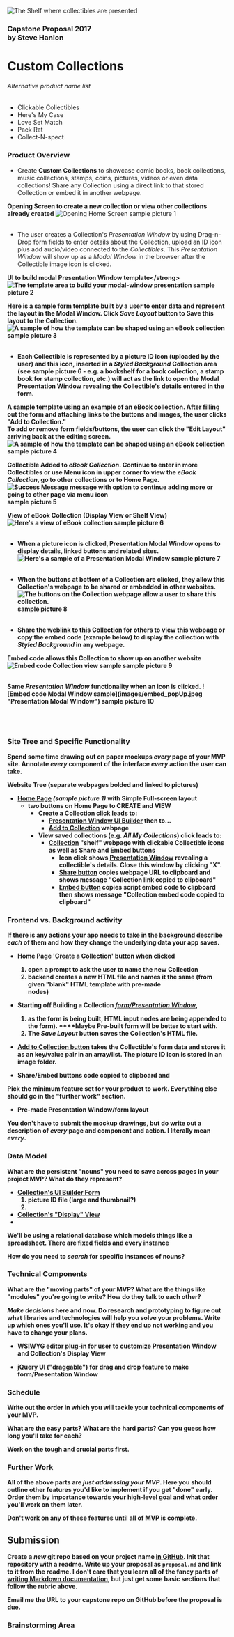 

![The Shelf where collectibles are presented](images/custom_collection2.jpeg)

### Capstone Proposal 2017<br>by Steve Hanlon



# Custom Collections
###### Alternative product name list
- Clickable Collectibles
- Here's My Case
- Love Set Match
- Pack Rat
- Collect-N-spect


### Product Overview

- Create <strong>Custom Collections</strong> to showcase comic books, book collections, music collections, stamps, coins, pictures, videos or even data collections!  Share any Collection using a direct link to that stored Collection or embed it in another webpage.

<strong><a name="samp1">Opening Screen to create a new collection or view other collections already created</a></strong>
![Opening Home Screen](images/open_screen2.jpeg)
sample picture 1
<br><br>

- The user creates a Collection's <em>Presentation Window</em> by using Drag-n-Drop form fields to enter details about the Collection, upload an ID icon plus add audio/video connected to the <em>Collectibles</em>.  This <em>Presentation Window</em> will show up as a <em>Modal Window</em> in the browser after the Collectible image icon is clicked.

<strong><a name="samp2">UI to build modal Presentation Window template<</a>/strong>
![The template area to build your modal-window presentation](images/build_form4.jpeg)
sample picture 2

<strong><a name="samp3">Here is a sample form template built by a user to enter data and represent the layout in the Modal Window. Click <em>Save Layout</em> button to Save this layout to the Collection.</a></strong>
![A sample of how the template can be shaped using an eBook collection](images/build_form_sample4.jpeg)
sample picture 3
<br><br>

- Each Collectible is represented by a picture ID icon (uploaded by the user) and this icon, inserted in a <em>Styled Background</em> Collection area (see sample picture 6 - e.g. a bookshelf for a book collection, a stamp book for stamp collection, etc.) will act as the link to open the Modal Presentation Window revealing the Collectible's details entered in the form.

<strong><a name="samp4">A sample template using an example of an eBook collection.  After filling out the form and attaching links to the buttons and images, the user clicks "Add to Collection."  
To add or remove form fields/buttons, the user can click the "Edit Layout" arriving back at the editing screen.</a></strong>
![A sample of how the template can be shaped using an eBook collection](images/collectible_entry4.jpeg)
sample picture 4

<strong><a name="samp5">Collectible Added to <em>eBook Collection</em>.  Continue to enter in more Collectibles or use Menu icon in upper corner to view the <em>eBook Collection</em>, go to other collections or to Home Page.</a></strong>
![Success Message message with option to continue adding more or going to other page via menu icon](images/collectible_success1.jpeg)
sample picture 5



<strong><a name="samp6">View of eBook Collection (Display View or Shelf View)</a></strong>
![Here's a view of eBook collection](images/eBook_collection2.jpeg)
sample picture 6
<br><br>

- <strong><a name="samp7">When a picture icon is clicked, Presentation Modal Window opens to display details, linked buttons and related sites.</a></strong>
![Here's a sample of a Presentation Modal Window](images/pres_window.jpeg)
sample picture 7
<br><br>

- <strong><a name="samp8">When the buttons at bottom of a Collection are clicked, they allow this Collection's webpage to be shared or embedded in other websites.</a>
![The buttons on the Collection webpage allow a user to share this collection.](images/eBook_collection_btn.jpeg)
sample picture 8
<br><br>



- <strong><a name="samp9">Share the weblink to this Collection for others to view this webpage or copy the embed code (example below) to display the collection with <em>Styled Background</em> in any webpage.

<strong>Embed code allows this Collection to show up on another website</a></strong>
![Embed code Collection  view sample](images/embed.jpeg)
sample picture 9

<br>
<strong><strong><a name="samp10">Same <em>Presentation Window</em> functionality when an icon is clicked.</strong>
![Embed code Modal Window  sample](images/embed_popUp.jpeg "Presentation Modal Window")
sample picture 10
<br><br><br><br>


### Site Tree and Specific Functionality

Spend some time drawing out on paper mockups _every_ page of your MVP site.
Annotate _every_ component of the interface _every_ action the user can take.

<strong>Website Tree</strong> (separate webpages bolded and linked to pictures)
- <strong>[Home Page](#samp1)</strong> <em>(sample picture 1)</em> with Simple Full-screen layout
  - two buttons on Home Page to CREATE and VIEW
    - Create a Collection click leads to:
      - <strong>[Presentation Window UI Builder](#samp2)</strong> then to...
      - <strong>[Add to Collection](#samp4) </strong>webpage
    - View saved collections (e.g. <em>All My Collections</em>) click leads to:
      - <strong>[Collection](#samp6) "shelf" webpage</strong> with clickable Collectible icons as well as Share and Embed buttons
        - Icon click shows [Presentation Window](#samp7) revealing a collectible's details. Close this window by clicking "X".
        - [Share button](#samp8) copies webpage URL to clipboard and shows message "Collection link copied to clipboard"
        - [Embed button](#samp8) copies script embed code to clipboard then shows message "Collection embed code copied to clipboard"



### Frontend vs. Background activity
If there is any actions your app needs to take in the background describe _each_ of them and how they change the underlying data your app saves.

- Home Page ['Create a Collection'](#samp1) button when clicked
  1. open a prompt to ask the user to name the new Collection
  2. backend creates a new HTML file and names it the same (from given "blank" HTML template with pre-made <form> nodes)

- Starting off Building a Collection [<em>form/Presentation Window</em>](#samp2),
  1. as the form is being built, HTML input nodes are being appended to the form). ****Maybe Pre-built form will be better to start with.
  2. The <em>Save Layout</em> button saves the Collection's HTML file.

- [Add to Collection button](#samp2) takes the Collectible's form data and stores it as an key/value pair in an array/list.  The picture ID icon is stored in an image folder.

- Share/Embed buttons code copied to clipboard and




**Pick the minimum feature set for your product to work.**
Everything else should go in the "further work" section.

- Pre-made Presentation Window/form layout



You don't have to submit the mockup drawings, but do write out a description of _every_ page and component and action.
I literally mean _every_.


### Data Model

What are the persistent "nouns" you need to save across pages in your project MVP?
What do they represent?

- [Collection's UI Builder Form](#samp2)
  1. picture ID file (large and thumbnail?)
  2.
- [Collection's "Display" View](#samp6)
-

We'll be using a relational database which models things like a spreadsheet.
There are fixed fields and every instance

How do you need to _search_ for specific instances of nouns?



### Technical Components

What are the "moving parts" of your MVP?
What are the things like "modules" you're going to write?
How do they talk to each other?




_Make decisions_ here and now.
Do research and prototyping to figure out what libraries and technologies will help you solve your problems.
Write up which ones you'll use.
It's okay if they end up not working and you have to change your plans.

- WSIWYG editor plug-in for user to customize Presentation Window and Collection's Display View

- jQuery UI ("draggable") for drag and drop feature to make <a name="samp2">form/Presentation Window</a>




### Schedule

Write out the order in which you will tackle your technical components of your MVP.

What are the easy parts?
What are the hard parts?
Can you guess how long you'll take for each?

Work on the tough and crucial parts first.

### Further Work

All of the above parts are _just addressing your MVP_.
Here you should outline other features you'd like to implement if you get "done" early.
Order them by importance towards your high-level goal and what order you'll work on them later.

Don't work on any of these features until **all of MVP is complete**.

## Submission

Create a _new_ git repo based on your project name [in GitHub](https://github.com/new).
Init that repository with a readme.
Write up your proposal as `proposal.md` and link to it from the readme.
I don't care that you learn all of the fancy parts of [writing Markdown documentation](https://help.github.com/articles/basic-writing-and-formatting-syntax/), but just get some basic sections that follow the rubric above.

Email me the URL to your capstone repo on GitHub before the proposal is due.


### Brainstorming Area
